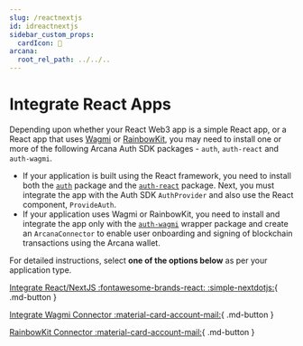 ```yaml
---
slug: /reactnextjs
id: idreactnextjs
sidebar_custom_props:
  cardIcon: 🏁
arcana:
  root_rel_path: ../../..
---
```


# Integrate React Apps

Depending upon whether your React Web3 app is a simple React app, or a React app that uses [Wagmi](https://wagmi.sh/) or [RainbowKit](https://www.rainbowkit.com/), you may need to install one or more of the following Arcana Auth SDK packages - `auth`, `auth-react` and `auth-wagmi`.

* If your application is built using the React framework, you need to install both the [`auth`](https://www.npmjs.com/package/@arcana/auth) package and the [`auth-react`](https://www.npmjs.com/package/@arcana/auth-react) package. Next, you must integrate the app with the Auth SDK `AuthProvider` and also use the React component, `ProvideAuth`. 
* If your application uses Wagmi or RainbowKit, you need to install and integrate the app only with the [`auth-wagmi`](https://www.npmjs.com/package/@arcana/auth-wagmi) wrapper package and create an `ArcanaConnector` to enable user onboarding and signing of blockchain transactions using the Arcana wallet.

For detailed instructions, select **one of the options below** as per your application type.

[Integrate React/NextJS  :fontawesome-brands-react: :simple-nextdotjs:]({{page.meta.arcana.root_rel_path}}/howto/integrate_auth/integrate_wallet_react.md){ .md-button } 

[Integrate Wagmi Connector :material-card-account-mail:]({{page.meta.arcana.root_rel_path}}/howto/integrate_auth/integrate_wagmi.md){ .md-button } 

[RainbowKit Connector :material-card-account-mail:]({{page.meta.arcana.root_rel_path}}/howto/integrate_auth//integrate_rainbow.md){ .md-button }
